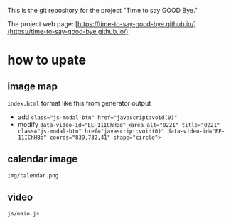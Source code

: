 This is the git repository for the project "Time to say GOOD Bye."

The project web page: [https://time-to-say-good-bye.github.io/](https://time-to-say-good-bye.github.io/)

# how to upate
## image map
  `index.html`
  format like this from generator output
  - add `class="js-modal-btn" href="javascript:void(0)"`
  - modify `data-video-id="EE-11IChHBo"`
  `<area alt="0221" title="0221" class="js-modal-btn" href="javascript:void(0)" data-video-id="EE-11IChHBo" coords="839,732,41" shape="circle">`

## calendar image
  `img/calendar.png`  

## video
  `js/main.js`
